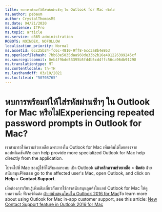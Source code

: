 ```yaml
---
title: พบการพร้อมท์ให้ใส่รหัสผ่านซ้ําๆ ใน Outlook for Mac หรือไม่
ms.author: pebaum
author: CrystalThomasMS
ms.date: 04/21/2020
ms.audience: ITPro
ms.topic: article
ms.service: o365-administration
ROBOTS: NOINDEX, NOFOLLOW
localization_priority: Normal
ms.assetid: 6cc25b24-fc6c-4810-9ff8-6cc3a8b4e863
ms.openlocfilehash: 7bb63e5035daa960de33b2b16e481226399245cf
ms.sourcegitcommit: 0eb4f9bde53395b5fd4b5cd4ffc56ca96db91298
ms.translationtype: MT
ms.contentlocale: th-TH
ms.lasthandoff: 03/10/2021
ms.locfileid: "50708765"
---
```

# <a name="experiencing-repeated-password-prompts-in-outlook-for-mac"></a><span data-ttu-id="d7a39-102">พบการพร้อมท์ให้ใส่รหัสผ่านซ้ําๆ ใน Outlook for Mac หรือไม่</span><span class="sxs-lookup"><span data-stu-id="d7a39-102">Experiencing repeated password prompts in Outlook for Mac?</span></span>

<span data-ttu-id="d7a39-103">เราสามารถให้ความช่วยเหลือเฉพาะทางใน Outlook for Mac เพิ่มเติมได้โดยตรงจากแอปพลิเคชัน</span><span class="sxs-lookup"><span data-stu-id="d7a39-103">We can help provide more specialized Outlook for Mac help directly from the application.</span></span>
  
<span data-ttu-id="d7a39-104">โปรดไปที่ Mac ของผู้ใช้ที่ได้รับผลกระทบ เปิด Outlook **แล้วคลิกความช่วยเหลือ** \> **ติดต่อ** ฝ่ายสนับสนุน</span><span class="sxs-lookup"><span data-stu-id="d7a39-104">Please go to the affected user's Mac, open Outlook, and click on **Help** \> **Contact Support**.</span></span>
  
<span data-ttu-id="d7a39-105">เมื่อต้องการเรียนรู้เพิ่มเติมเกี่ยวกับการใช้การสนับสนุนลูกค้าในแอป Outlook for Mac ให้ดูบทความนี้: ฟีเจอร์ติดต่อ [ฝ่ายสนับสนุนใหม่ใน Outlook 2016 for Mac](https://answers.microsoft.com/msoffice/forum/msoffice_outlook-mso_mac-mso_mac2016/new-contact-support-feature-in-outlook-2016-for/d4fc21c4-25e2-4e10-b943-1fba6542b517)</span><span class="sxs-lookup"><span data-stu-id="d7a39-105">To learn more about using Outlook for Mac in-app customer support, see this article: [New Contact Support feature in Outlook 2016 for Mac](https://answers.microsoft.com/msoffice/forum/msoffice_outlook-mso_mac-mso_mac2016/new-contact-support-feature-in-outlook-2016-for/d4fc21c4-25e2-4e10-b943-1fba6542b517)</span></span>
  

